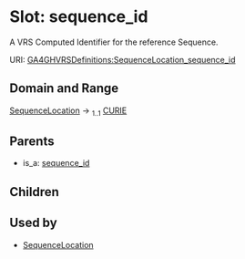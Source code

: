 
# Slot: sequence_id


A VRS Computed Identifier for the reference Sequence.

URI: [GA4GHVRSDefinitions:SequenceLocation_sequence_id](GA4GHVRSDefinitionsSequenceLocation_sequence_id)


## Domain and Range

[SequenceLocation](SequenceLocation.md) &#8594;  <sub>1..1</sub> [CURIE](CURIE.md)

## Parents

 *  is_a: [sequence_id](sequence_id.md)

## Children


## Used by

 * [SequenceLocation](SequenceLocation.md)
